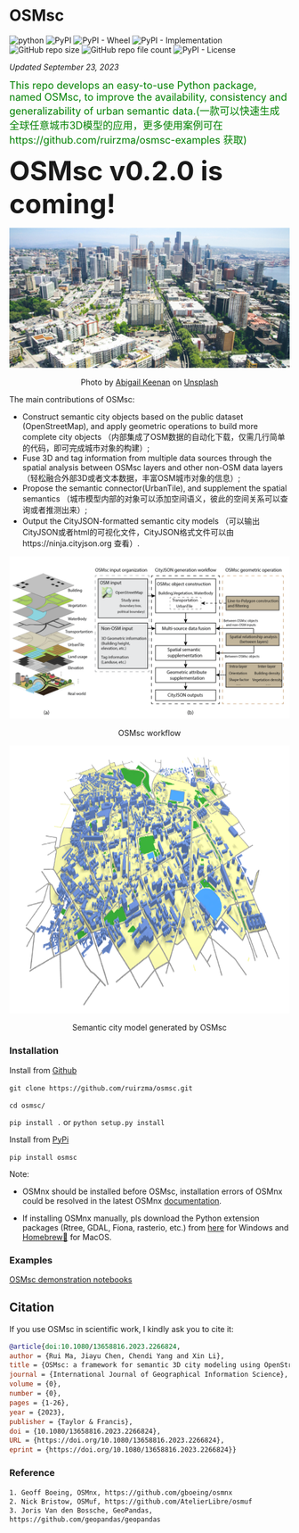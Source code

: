OSMsc 
====
![python](https://img.shields.io/badge/python-3.7%20%7C%203.8%20%7C%203.9-blue?style=plastic)
![PyPI](https://img.shields.io/pypi/v/osmsc?style=plastic)
![PyPI - Wheel](https://img.shields.io/pypi/wheel/osmsc?style=plastic)
![PyPI - Implementation](https://img.shields.io/pypi/implementation/osmsc?style=plastic)
![GitHub repo size](https://img.shields.io/github/repo-size/ruirzma/osmsc?style=plastic)
![GitHub repo file count](https://img.shields.io/github/directory-file-count/ruirzma/osmsc?style=plastic)
![PyPI - License](https://img.shields.io/pypi/l/osmsc?style=plastic)



*Updated September 23, 2023*

<font color=green size=4> This repo develops an easy-to-use Python package, named OSMsc, to improve the availability, consistency and generalizability of urban semantic data.(一款可以快速生成全球任意城市3D模型的应用，更多使用案例可在https://github.com/ruirzma/osmsc-examples 获取)</font>

<font size=10> **OSMsc v0.2.0 is coming!** </font>



![](abigail-keenan-RaVcslj475Y-unsplash.jpg)

<p align = "center"> 
Photo by <a href="https://unsplash.com/@akeenster?utm_source=unsplash&utm_medium=referral&utm_content=creditCopyText">Abigail  Keenan</a> on <a href="https://unsplash.com/?utm_source=unsplash&utm_medium=referral&utm_content=creditCopyText">Unsplash</a>
</p>


The main contributions of OSMsc:
* Construct semantic city objects based on the public dataset (OpenStreetMap), and apply geometric operations to build more complete city objects （内部集成了OSM数据的自动化下载，仅需几行简单的代码，即可完成城市对象的构建）;
* Fuse 3D and tag information from multiple data sources through the spatial analysis between OSMsc layers and other non-OSM data layers （轻松融合外部3D或者文本数据，丰富OSM城市对象的信息）;
* Propose the semantic connector(UrbanTile), and supplement the spatial semantics （城市模型内部的对象可以添加空间语义，彼此的空间关系可以查询或者推测出来）;
* Output the CityJSON-formatted semantic city models （可以输出CityJSON或者html的可视化文件，CityJSON格式文件可以由https://ninja.cityjson.org 查看）.



![workflow](osmsc_workflow_updated.png "workflow")
<p align = "center"> OSMsc workflow</p>

<div align=center>
<img src="https://github.com/ruirzma/osmsc/blob/main/examples/Paris_cityjson.png" width="800" height="480"> 
</div>
<p align = "center"> Semantic city model generated by OSMsc</p>

### Installation


Install from [Github](https://github.com/ruirzma/osmsc)

`git clone https://github.com/ruirzma/osmsc.git`

`cd osmsc/`

`pip install .` or `python setup.py install`


Install from [PyPi](https://pypi.org/project/osmsc/)

`pip install osmsc`


Note: 

* OSMnx should be installed before OSMsc, installation errors of OSMnx could be resolved in the latest OSMnx [documentation](https://osmnx.readthedocs.io/en/stable/index.html).

* If installing OSMnx manually, pls download the Python extension packages (Rtree, GDAL, Fiona, rasterio, etc.) from [here](https://www.lfd.uci.edu/~gohlke/pythonlibs/) for Windows and [Homebrew🍺](https://brew.sh/) for MacOS.


### Examples


[OSMsc demonstration notebooks](https://github.com/ruirzma/osmsc/tree/main/examples)


## Citation
If you use OSMsc in scientific work, I kindly ask you to cite it:

```bibtex
@article{doi:10.1080/13658816.2023.2266824,
author = {Rui Ma, Jiayu Chen, Chendi Yang and Xin Li},
title = {OSMsc: a framework for semantic 3D city modeling using OpenStreetMap},
journal = {International Journal of Geographical Information Science},
volume = {0},
number = {0},
pages = {1-26},
year = {2023},
publisher = {Taylor & Francis},
doi = {10.1080/13658816.2023.2266824},
URL = {https://doi.org/10.1080/13658816.2023.2266824},
eprint = {https://doi.org/10.1080/13658816.2023.2266824}}
```


### Reference
    1. Geoff Boeing, OSMnx, https://github.com/gboeing/osmnx
    2. Nick Bristow, OSMuf, https://github.com/AtelierLibre/osmuf
    3. Joris Van den Bossche, GeoPandas, https://github.com/geopandas/geopandas

